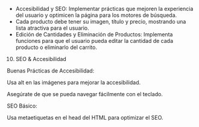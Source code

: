 * Accesibilidad y SEO: Implementar prácticas que mejoren la experiencia del usuario y optimicen la página para los motores de búsqueda.
* Cada producto debe tener su imagen, título y precio, mostrando una lista atractiva para el usuario.
* Edición de Cantidades y Eliminación de Productos: Implementa funciones para que el usuario pueda editar la cantidad de cada producto o eliminarlo del carrito.


10. SEO & Accesibilidad

Buenas Prácticas de Accesibilidad:

Usa alt en las imágenes para mejorar la accesibilidad.

Asegúrate de que se pueda navegar fácilmente con el teclado.

SEO Básico:

Usa metaetiquetas en el head del HTML para optimizar el SEO.